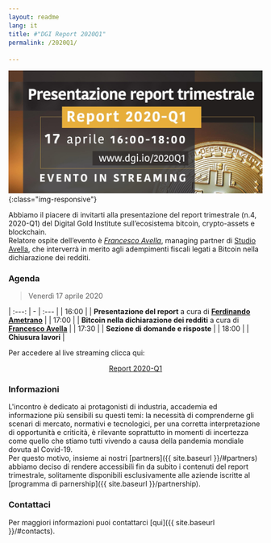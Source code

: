 ```yaml
---
layout: readme
lang: it
title: #"DGI Report 2020Q1"
permalink: /2020Q1/

---
```


![2020Q1-agenda](/img/events/20200417-2020Q1-web.jpg){:class="img-responsive"}

Abbiamo il piacere di invitarti alla presentazione del
report trimestrale (n.4, 2020-Q1) del Digital Gold Institute
sull’ecosistema bitcoin, crypto-assets e blockchain.  
Relatore ospite dell’evento è [*Francesco Avella*](https://www.linkedin.com/in/francesco-avella-84b1a111/?originalSubdomain=it"),
managing partner di [Studio Avella](http://www.studioavella.it/),
che interverrà in merito agli adempimenti fiscali legati a Bitcoin
nella dichiarazione dei redditi.

### Agenda

>Venerdì 17 aprile 2020
>
| :---: | - | :--- |
| 16:00 | | **Presentazione del report** a cura di [**Ferdinando Ametrano**](http://www.ametrano.net/) |
| 17:00 | | **Bitcoin nella dichiarazione dei redditi** a cura di [**Francesco Avella**](https://www.linkedin.com/in/francesco-avella-84b1a111/?originalSubdomain=it") |
| 17:30 | | **Sezione di domande e risposte** |
| 18:00 | | **Chiusura lavori** |

Per accedere al live streaming clicca qui:  
<p align="center">
<a href="https://youtu.be/0dwp7j0Y2dI" class="btn btn-primary btn-xl page-scroll">Report 2020-Q1</a>
</p>

### Informazioni

L'incontro è dedicato ai protagonisti di industria,
accademia ed informazione più sensibili su questi temi:
la necessità di comprenderne gli scenari di mercato,
normativi e tecnologici, per una corretta interpretazione
di opportunità e criticità, è rilevante soprattutto in momenti
di incertezza come quello che stiamo tutti vivendo a causa della
pandemia mondiale dovuta al Covid-19.  
Per questo motivo, insieme ai nostri [partners]({{ site.baseurl }}/#partners)
abbiamo deciso di rendere accessibili fin da subito i contenuti del report trimestrale,
solitamente disponibili esclusivamente alle aziende iscritte al [programma di parnership]({{ site.baseurl }}/partnership).

### Contattaci

Per maggiori informazioni puoi contattarci [qui]({{ site.baseurl }}/#contacts).
